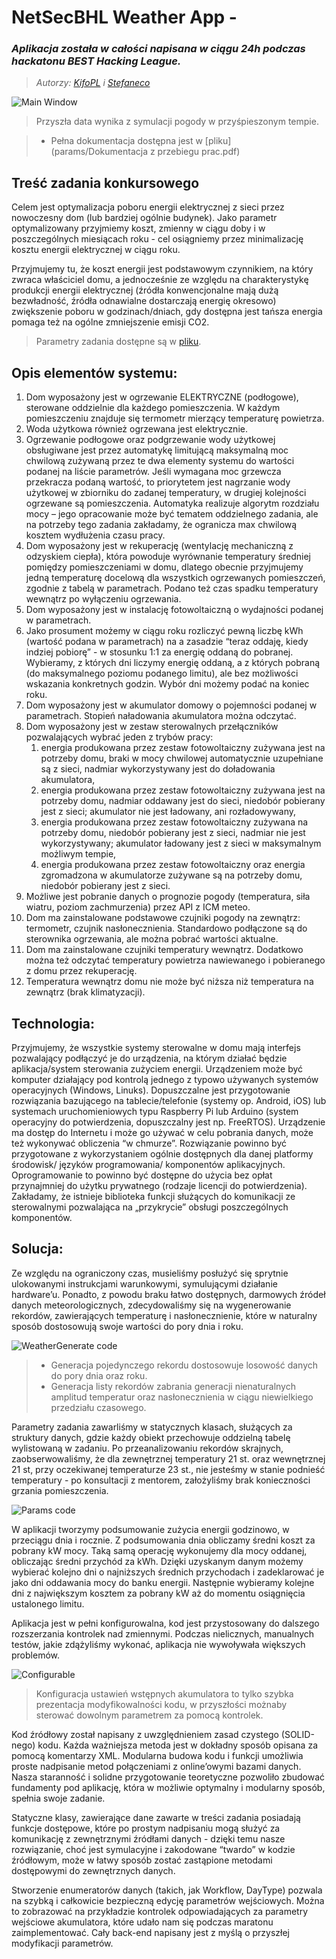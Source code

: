 # NetSecBHL Weather App - 
### *Aplikacja została w całości napisana w ciągu 24h podczas hackatonu BEST Hacking League.*
> *Autorzy: [KifoPL](https://github.com/KifoPL) i [Stefaneco](https://github.com/Stefaneco)*

![Main Window](images/unknown.png)

> Przyszła data wynika z symulacji pogody w przyśpieszonym tempie.

> * Pełna dokumentacja dostępna jest w [pliku](params/Dokumentacja z przebiegu prac.pdf)

## Treść zadania konkursowego
Celem jest optymalizacja poboru energii elektrycznej z sieci przez nowoczesny dom (lub 
bardziej ogólnie budynek). Jako parametr optymalizowany przyjmiemy koszt, zmienny w ciągu 
doby i w poszczególnych miesiącach roku - cel osiągniemy przez minimalizację kosztu energii 
elektrycznej w ciągu roku.

Przyjmujemy tu, że koszt energii jest podstawowym czynnikiem, na który zwraca właściciel 
domu, a jednocześnie ze względu na charakterystykę produkcji energii elektrycznej (źródła 
konwencjonalne mają dużą bezwładność, źródła odnawialne dostarczają energię okresowo) 
zwiększenie poboru w godzinach/dniach, gdy dostępna jest tańsza energia pomaga też na 
ogólne zmniejszenie emisji CO2.

> Parametry zadania dostępne są w [pliku](params/ZADANIE_SW_-_PARAMETRY.pdf).

## Opis elementów systemu:
 1. Dom wyposażony jest w ogrzewanie ELEKTRYCZNE (podłogowe), sterowane oddzielnie 
dla każdego pomieszczenia. W każdym pomieszczeniu znajduje się termometr 
mierzący temperaturę powietrza.
 2. Woda użytkowa również ogrzewana jest elektrycznie.
 3. Ogrzewanie podłogowe oraz podgrzewanie wody użytkowej obsługiwane jest przez 
automatykę limitującą maksymalną moc chwilową zużywaną przez te dwa elementy 
systemu do wartości podanej na liście parametrów. Jeśli wymagana moc grzewcza 
przekracza podaną wartość, to priorytetem jest nagrzanie wody użytkowej w 
zbiorniku do zadanej temperatury, w drugiej kolejności ogrzewane są pomieszczenia. 
Automatyka realizuje algorytm rozdziału mocy – jego opracowanie może być tematem 
oddzielnego zadania, ale na potrzeby tego zadania zakładamy, że ogranicza max 
chwilową kosztem wydłużenia czasu pracy.
 4. Dom wyposażony jest w rekuperację (wentylację mechaniczną z odzyskiem ciepła), 
która powoduje wyrównanie temperatury średniej pomiędzy pomieszczeniami w 
domu, dlatego obecnie przyjmujemy jedną temperaturę docelową dla wszystkich 
ogrzewanych pomieszczeń, zgodnie z tabelą w parametrach. Podano też czas spadku 
temperatury wewnątrz po wyłączeniu ogrzewania.
 5. Dom wyposażony jest w instalację fotowoltaiczną o wydajności podanej w 
parametrach.
6. Jako prosument możemy w ciągu roku rozliczyć pewną liczbę kWh (wartość podana w 
parametrach) na a zasadzie “teraz oddaję, kiedy indziej pobiorę” - w stosunku 1:1 za 
energię oddaną do pobranej. Wybieramy, z których dni liczymy energię oddaną, a z 
których pobraną (do maksymalnego poziomu podanego limitu), ale bez możliwości 
wskazania konkretnych godzin. Wybór dni możemy podać na koniec roku.
7. Dom wyposażony jest w akumulator domowy o pojemności podanej w parametrach. 
Stopień naładowania akumulatora można odczytać.
8. Dom wyposażony jest w zestaw sterowalnych przełączników pozwalających wybrać 
jeden z trybów pracy:
    1. energia produkowana przez zestaw fotowoltaiczny zużywana jest na potrzeby 
domu, braki w mocy chwilowej automatycznie uzupełniane są z sieci, nadmiar 
wykorzystywany jest do doładowania akumulatora,
    1. energia produkowana przez zestaw fotowoltaiczny zużywana jest na potrzeby 
domu, nadmiar oddawany jest do sieci, niedobór pobierany jest z sieci; akumulator 
nie jest ładowany, ani rozładowywany,
    1. energia produkowana przez zestaw fotowoltaiczny zużywana na potrzeby domu, 
niedobór pobierany jest z sieci, nadmiar nie jest wykorzystywany; akumulator 
ładowany jest z sieci w maksymalnym możliwym tempie,
    1. energia produkowana przez zestaw fotowoltaiczny oraz energia zgromadzona w 
akumulatorze zużywane są na potrzeby domu, niedobór pobierany jest z sieci.
9. Możliwe jest pobranie danych o prognozie pogody (temperatura, siła wiatru, poziom 
zachmurzenia) przez API z ICM meteo.
10. Dom ma zainstalowane podstawowe czujniki pogody na zewnątrz: termometr, czujnik 
nasłonecznienia. Standardowo podłączone są do sterownika ogrzewania, ale można 
pobrać wartości aktualne.
11. Dom ma zainstalowane czujniki temperatury wewnątrz. Dodatkowo można też 
odczytać temperatury powietrza nawiewanego i pobieranego z domu przez 
rekuperację. 
12. Temperatura wewnątrz domu nie może być niższa niż temperatura na zewnątrz (brak 
klimatyzacji).

## Technologia:

Przyjmujemy, że wszystkie systemy sterowalne w domu mają interfejs pozwalający podłączyć 
je do urządzenia, na którym działać będzie aplikacja/system sterowania zużyciem energii. 
Urządzeniem może być komputer działający pod kontrolą jednego z typowo używanych 
systemów operacyjnych (Windows, Linuks). Dopuszczalne jest przygotowanie rozwiązania 
bazującego na tablecie/telefonie (systemy op. Android, iOS) lub systemach 
uruchomieniowych typu Raspberry Pi lub Arduino (system operacyjny do potwierdzenia, 
dopuszczalny jest np. FreeRTOS). Urządzenie ma dostęp do Internetu i może go używać w celu 
pobrania danych, może też wykonywać obliczenia “w chmurze”.
Rozwiązanie powinno być przygotowane z wykorzystaniem ogólnie dostępnych dla danej 
platformy środowisk/ języków programowania/ komponentów aplikacyjnych. 
Oprogramowanie to powinno być dostępne do użycia bez opłat przynajmniej do użytku 
prywatnego (rodzaje licencji do potwierdzenia).
Zakładamy, że istnieje biblioteka funkcji służących do komunikacji ze sterowalnymi 
pozwalająca na „przykrycie” obsługi poszczególnych komponentów.

## Solucja:

Ze względu na ograniczony czas, musieliśmy posłużyć się sprytnie ulokowanymi instrukcjami warunkowymi, symulującymi działanie hardware’u. Ponadto, z powodu braku łatwo dostępnych, darmowych źródeł danych meteorologicznych, zdecydowaliśmy się na wygenerowanie rekordów, zawierających temperaturę i nasłonecznienie, które w naturalny sposób dostosowują swoje wartości do pory dnia i roku.

![WeatherGenerate code](images/unknown4.png)

> * Generacja pojedynczego rekordu dostosowuje losowość danych do pory dnia oraz roku.
> * Generacja listy rekordów zabrania generacji nienaturalnych amplitud temperatur oraz nasłonecznienia w ciągu niewielkiego przedziału czasowego.

Parametry zadania zawarliśmy w statycznych klasach, służących za struktury danych, gdzie każdy obiekt przechowuje oddzielną tabelę wylistowaną w zadaniu. Po przeanalizowaniu rekordów skrajnych, zaobserwowaliśmy, że dla zewnętrznej temperatury 21 st. oraz wewnętrznej 21 st, przy oczekiwanej temperaturze 23 st., nie jesteśmy w stanie podnieść temperatury - po konsultacji z mentorem, założyliśmy brak konieczności grzania pomieszczenia.

![Params code](images/unknown3.png)

W aplikacji tworzymy podsumowanie zużycia energii godzinowo, w przeciągu dnia i rocznie.
Z podsumowania dnia obliczamy średni koszt za pobrany kW mocy. Taką samą operację wykonujemy dla mocy oddanej, obliczając średni przychód za kWh.
Dzięki uzyskanym danym możemy wybierać kolejno dni o najniższych średnich przychodach i zadeklarować je jako dni oddawania mocy do banku energii.
Następnie wybieramy kolejne dni z największym kosztem za pobrany kW aż do momentu osiągnięcia ustalonego limitu.

Aplikacja jest w pełni konfigurowalna, kod jest przystosowany do dalszego rozszerzania kontrolek nad zmiennymi. Podczas nielicznych, manualnych testów, jakie zdążyliśmy wykonać, aplikacja nie wywoływała większych problemów.

![Configurable](images/unknown2.png)

> Konfiguracja ustawień wstępnych akumulatora to tylko szybka prezentacja modyfikowalności kodu, w przyszłości możnaby sterować dowolnym parametrem za pomocą kontrolek.

Kod źródłowy został napisany z uwzględnieniem zasad czystego (SOLID-nego) kodu. Każda ważniejsza metoda jest w dokładny sposób opisana za pomocą komentarzy XML. Modularna budowa kodu i funkcji umożliwia proste nadpisanie metod połączeniami z online’owymi bazami danych. Nasza staranność i solidne przygotowanie teoretyczne pozwoliło zbudować fundamenty pod aplikację, która w możliwie optymalny i modularny sposób, spełnia swoje zadanie.

Statyczne klasy, zawierające dane zawarte w treści zadania posiadają funkcje dostępowe, które po prostym nadpisaniu mogą służyć za komunikację z zewnętrznymi źródłami danych - dzięki temu nasze rozwiązanie, choć jest symulacyjne i zakodowane “twardo” w kodzie źródłowym, może w łatwy sposób zostać zastąpione metodami dostępowymi do zewnętrznych danych.

Stworzenie enumeratorów danych (takich, jak Workflow, DayType) pozwala na szybką i całkowicie bezpieczną edycję parametrów wejściowych. Można to zobrazować na przykładzie kontrolek odpowiadających za parametry wejściowe akumulatora, które udało nam się podczas maratonu zaimplementować. Cały back-end napisany jest z myślą o przyszłej modyfikacji parametrów.




